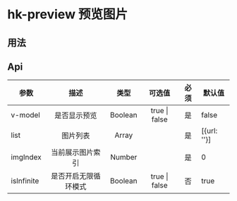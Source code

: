 # hk-preview 预览图片

## 用法

<hk-preview-demo></hk-preview-demo>

## Api

| 参数 | 描述 | 类型 | 可选值 | 必须 | 默认值 |
| -- |:----: | :--: | :--: | :--: | -- |
| v-model | 是否显示预览 | Boolean | true \| false  | 是 | false |
| list | 图片列表 | Array |  | 是 | [{url: ''}] |
| imgIndex | 当前展示图片索引 | Number |  | 是 | 0 |
| isInfinite | 是否开启无限循环模式 | Boolean | true \| false  | 否 | true |